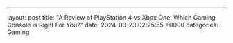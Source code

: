 ---
layout: post
title: "A Review of PlayStation 4 vs Xbox One: Which Gaming Console is Right For You?"
date:   2024-03-23 02:25:55 +0000
categories: Gaming
